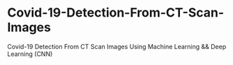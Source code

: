 # Covid-19-Detection-From-CT-Scan-Images
Covid-19 Detection From CT Scan Images Using Machine Learning &amp;&amp; Deep Learning (CNN)
